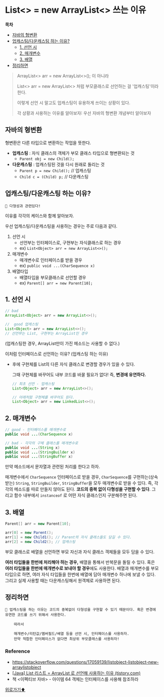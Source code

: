 # List<> = new ArrayList<> 쓰는 이유

**목차**

* [자바의 형변환](upcasting.md#자바의-형변환)
* [업캐스팅/다운캐스팅 하는 이유?](upcasting.md#업캐스팅다운캐스팅-하는-이유)
  * [1. 선언 시](upcasting.md#1-선언-시)
  * [2. 매개변수](upcasting.md#2-매개변수)
  * [3. 배열](upcasting.md#3-배열)
* [정리하면](upcasting.md#정리하면)

> ArrayList<> arr = new ArrayList<>(); 이 아니라
>
> List<> arr = new ArrayList<> 처럼 부모클래스로 선언하는 걸 '업캐스팅'이라 한다.
>
> 이렇게 선언 시 말고도 업캐스팅이 유용하게 쓰이는 상황이 있다.
>
> 각 상황과 사용하는 이유를 알아보자❕ 우선 자바의 형변환 개념부터 알아보자

## 자바의 형변환

형변환은 다른 타입으로 변환하는 작업을 뜻한다.

* **업캐스팅** : 자식 클래스의 객체가 부모 클래스 타입으로 형변환되는 것
  * `Parent obj = new Child();`
* **다운캐스팅** : 업캐스팅된 것을 다시 원래로 돌리는 것
  * `Parent p = new Child();` // 업캐스팅
  * `Child c = (Child) p;` // 다운캐스팅

## 업캐스팅/다운캐스팅 하는 이유?

```
🌟 다형성과 관련있다!
```

이유를 각각의 케이스와 함께 알아보자.

우선 업캐스팅/다운캐스팅을 사용하는 경우는 주로 다음과 같다.

1. 선언 시
   * 선언부는 인터페이스로, 구현부는 자식클래스로 하는 경우
   * ex) `List<Object> arr = new ArrayList<>();`
2. 매개변수
   * 매개변수로 인터페이스를 받을 경우
   * ex) `public void ...(CharSequence x)`
3. 배열타입
   * 배열타입을 부모클래스로 선언할 경우
   * ex) `Parent[] arr = new Parent[10];`

## 1. 선언 시

```java
// bad
ArrayList<Object> arr = new ArrayList<>();

//  good 업캐스팅
List<Object> arr = new ArrayList<>();
// 선언부는 List, 구현부는 ArrayList인 경우
```

(업캐스팅한 경우, ArrayList만이 가진 메소드는 사용할 수 없다.)

이처럼 인터페이스로 선언하는 이유? (업캐스팅 하는 이유)

*   후에 구현체를 List의 다른 자식 클래스로 변경할 경우가 있을 수 있다.

    그때 구현체를 바꾸어도 내부 코드를 바꿀 필요가 없다! 즉, **변경에 유연하다.**

    ```java
    // 최초 선언 - 업캐스팅
    List<Object> arr = new ArrayList<>();

    // 아래처럼 구현체를 바꾸어도 된다.
    List<Object> arr = new LinkedList<>();
    ```

## 2. 매개변수

```java
// good - 인터페이스를 매개변수로
public void ...(CharSequence x)

// bad - 각각의 구체 클래스를 매개변수로
public void ...(String x)
public void ...(StringBuilder x)
public void ...(StringBuffer x)
```

만약 메소드에서 문자열과 관련된 처리를 한다고 하자.

매개변수에서 `CharSequence` 인터페이스로 받을 경우, `CharSequence`를 구현하는(상속받는) `String`, `StringBuilder`, `StringBuffer`을 모두 매개변수로 받을 수 있다. 즉, 각각의 메소드를 따로 만들지 않아도 된다. **코드의 중복 없이 다형성을 구현할 수 있다**. 그리고 함수 내부에서 `instanceof` 로 어떤 자식 클래스인지 구분해주면 된다.

## 3. 배열

```java
Parent[] arr = new Parent[10];

arr[0] = new Parent();
arr[1] = new Child1(); // Parent의 자식 클래스들도 담길 수 있다.
arr[2] = new Child2(); // 업캐스팅
```

부모 클래스로 배열을 선언하면 부모 자신과 자식 클래스 객체들을 모두 담을 수 있다.

**여러 타입들을 한번에 처리해야 하는 경우,** 배열을 통해서 반복문을 돌릴 수 있다. 혹은 **여러 타입들을 한번에 매개변수로 보내야 할 경우**에도 사용한다. 배열과 매개변수를 부모 타입으로 하면, 여러 자식 타입들을 한번에 배열에 담아 매개변수 하나에 보낼 수 있다. 그리고 실제 사용할 때는 다운캐스팅해서 원객체로 사용하면 된다.

## 정리하면

```
🌟 업캐스팅을 하는 이유는 코드의 중복없이 다형성을 구현할 수 있기 때문이다. 혹은 변경에 유연한 코드를 쓰기 위해서 사용한다.

    따라서
    
    매개변수/리턴값/멤버필드/배열 등을 선언 시, 인터페이스를 사용하자.
    만약 적합한 인터페이스가 없다면 최상위 부모클래스를 사용하자!
```

### Reference

* https://stackoverflow.com/questions/17059139/listobject-listobject-new-arraylistobject
* [\[Java\] List 리스트 = ArrayList 로 선언해 사용하는 이유 (tistory.com)](https://bibi6666667.tistory.com/236)
* 책 <이펙티브 자바> - 아이템 64 객체는 인터페이스를 사용해 참조하라

[위로가기⬆](upcasting.md#list--new-arraylist-쓰는-이유)
